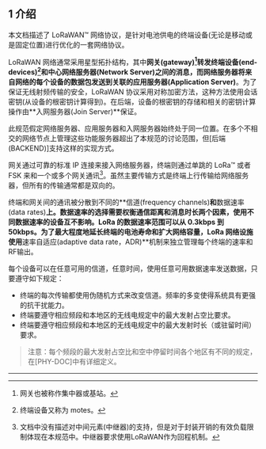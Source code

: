 

## **1 介绍**

本文档描述了 LoRaWAN™ 网络协议，是针对电池供电的终端设备(无论是移动或是固定位置)进行优化的一套网络协议。

LoRaWAN 网络通常采用星型拓扑结构，其中**网关(gateway)[^1]**转发**终端设备(end-devices)[^2]**和中心**网络服务器(Network Server)**之间的消息，而网络服务器将来自网络的每个设备的数据包发送到关联的**应用服务器(Application Server)**。为了保证无线射频传输的安全，LoRaWAN 协议采用对称加密方法，这种方法使用会话密钥(从设备的根密钥计算得到)。在后端，设备的根密钥的存储和相关的密钥计算操作由**入网服务器(Join Server)**保证。

此规范假定网络服务器、应用服务器和入网服务器始终处于同一位置。在多个不相交的网络节点上管理这些功能服务器超出了本规范的讨论范围，但[后端(BACKEND)]支持这样的实现方式。

网关通过可靠的标准 IP 连接来接入网络服务器，终端则通过单跳的 LoRa™ 或者 FSK 来和一个或多个网关通讯[^3]。虽然主要传输方式是终端上行传输给网络服务器，但所有的传输通常都是双向的。

终端和网关间的通讯被分散到不同的**信道(frequency channels)**和**数据速率(data rates)**上。数据速率的选择需要权衡通信距离和消息时长两个因素，使用不同数据速率的设备互不影响。LoRa 的数据速率范围可以从 0.3kbps 到 50kbps。为了最大程度地延长终端的电池寿命和扩大网络容量，LoRa 网络设施使用**速率自适应(adaptive data rate，ADR)**机制来独立管理每个终端的速率和RF输出。

每个设备可以在任意可用的信道，任意时间，使用任意可用数据速率发送数据，只要遵守如下规定：

- 终端的每次传输都使用伪随机方式来改变信道。频率的多变使得系统具有更强的抗干扰能力。
- 终端要遵守相应频段和本地区的无线电规定中的最大发射占空比要求。
- 终端要遵守相应频段和本地区的无线电规定中的最大发射时长（或驻留时间）要求。

> 注意：每个频段的最大发射占空比和空中停留时间各个地区有不同的规定，在[PHY-DOC]中有详细定义。

--- 

[^1]: 网关也被称作集中器或基站。
[^2]: 终端设备又称为 motes。
[^3]: 文档中没有描述对中间元素(中继器)的支持，但是对于封装开销的有效负载限制体现在本规范中。中继器要求使用LoRaWAN作为回程机制。

